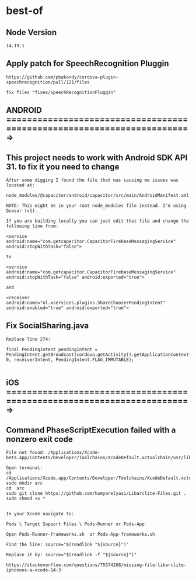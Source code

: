 # best-of


## Node Version 
``14.19.1``
## Apply patch for SpeechRecognition Pluggin
``````
https://github.com/pbakondy/cordova-plugin-speechrecognition/pull/121/files

fix files "fixes/SpeechRecognitionPluggin"
``````

## ANDROID =======================================================================>


## This project needs to work with Android SDK API 31. to fix it you need to change
``````
After some digging I found the file that was causing me issues was located at:

node_modules/@capacitor/android/capacitor/src/main/AndroidManifest.xml

NOTE: This might be in your root node_modules file instead. I'm using Quasar (v1).

If you are building locally you can just edit that file and change the following line from:

<service android:name="com.getcapacitor.CapacitorFirebaseMessagingService" android:stopWithTask="false">

to

<service android:name="com.getcapacitor.CapacitorFirebaseMessagingService" android:stopWithTask="false" android:exported="true">

and 

<receiver android:name="nl.xservices.plugins.ShareChooserPendingIntent" android:enabled="true" android:exported="true">
``````

## Fix SocialSharing.java

``````
Replace line 274:

final PendingIntent pendingIntent = PendingIntent.getBroadcast(cordova.getActivity().getApplicationContext(), 0, receiverIntent, PendingIntent.FLAG_IMMUTABLE);


``````

## iOS =======================================================================>

## Command PhaseScriptExecution failed with a nonzero exit code

``````
File not found: /Applications/Xcode-beta.app/Contents/Developer/Toolchains/XcodeDefault.xctoolchain/usr/lib/arc/libarclite_iphoneos.a

Open terminal:
cd /Applications/Xcode.app/Contents/Developer/Toolchains/XcodeDefault.xctoolchain/usr/lib/
sudo mkdir arc
cd  arc
sudo git clone https://github.com/kamyarelyasi/Libarclite-Files.git .
sudo chmod +x *


In your Xcode navigate to:

Pods \ Target Support Files \ Pods-Runner or Pods-App  

Open Pods-Runner-frameworks.sh  or Pods-App-frameworks.sh

Find the line: source="$(readlink "${source}")" 

Replace it by: source="$(readlink -f "${source}")"

https://stackoverflow.com/questions/75574268/missing-file-libarclite-iphoneos-a-xcode-14-3

``````



